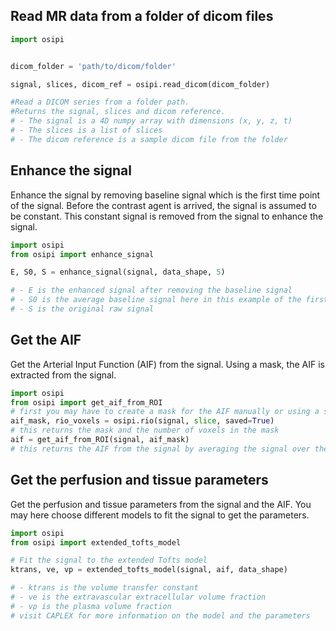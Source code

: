 ## Read MR data from a folder of dicom files
``` python
import osipi


dicom_folder = 'path/to/dicom/folder'

signal, slices, dicom_ref = osipi.read_dicom(dicom_folder)

#Read a DICOM series from a folder path.
#Returns the signal, slices and dicom reference.
# - The signal is a 4D numpy array with dimensions (x, y, z, t)
# - The slices is a list of slices
# - The dicom reference is a sample dicom file from the folder

```

## Enhance the signal
Enhance the signal by removing baseline signal which is the first time point of the signal.
Before the contrast agent is arrived, the signal is assumed to be constant. This constant signal is removed from the signal to enhance the signal.
``` python
import osipi
from osipi import enhance_signal

E, S0, S = enhance_signal(signal, data_shape, 5)

# - E is the enhanced signal after removing the baseline signal
# - S0 is the average baseline signal here in this example of the first 5 time points
# - S is the original raw signal
```

## Get the AIF
Get the Arterial Input Function (AIF) from the signal.
Using a mask, the AIF is extracted from the signal.

``` python
import osipi
from osipi import get_aif_from_ROI
# first you may have to create a mask for the AIF manually or using a saved mask and apply it to the signal
aif_mask, rio_voxels = osipi.rio(signal, slice, saved=True)
# this returns the mask and the number of voxels in the mask
aif = get_aif_from_ROI(signal, aif_mask)
# this returns the AIF from the signal by averaging the signal over the voxels in the mask
```

## Get the perfusion and tissue parameters

Get the perfusion and tissue parameters from the signal and the AIF.
You may here choose different models to fit the signal to get the parameters.

``` python
import osipi
from osipi import extended_tofts_model

# Fit the signal to the extended Tofts model
ktrans, ve, vp = extended_tofts_model(signal, aif, data_shape)

# - ktrans is the volume transfer constant
# - ve is the extravascular extracellular volume fraction
# - vp is the plasma volume fraction
# visit CAPLEX for more information on the model and the parameters
```
